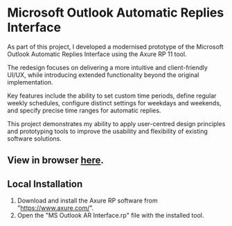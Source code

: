 # Microsoft Outlook Automatic Replies Interface

As part of this project, I developed a modernised prototype of the Microsoft Outlook Automatic Replies Interface using the Axure RP 11 tool. 

The redesign focuses on delivering a more intuitive and client-friendly UI/UX, while introducing extended functionality beyond the original implementation. 

Key features include the ability to set custom time periods, define regular weekly schedules, configure distinct settings for weekdays and weekends, and specify precise time ranges for automatic replies. 

This project demonstrates my ability to apply user-centred design principles and prototyping tools to improve the usability and flexibility of existing software solutions.

## View in browser [here](https://w3shc3.axshare.com).

## Local Installation
1. Download and install the Axure RP software from "https://www.axure.com/".
2. Open the "MS Outlook AR Interface.rp" file with the installed tool.